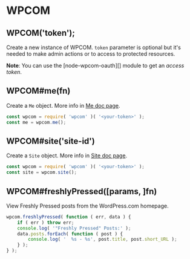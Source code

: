 # WPCOM

## WPCOM('token');

Create a new instance of WPCOM. `token` parameter is optional but it's needed to
make admin actions or to access to protected resources.

**Note**: You can use the [node-wpcom-oauth][] module to get an _access token_.

## WPCOM#me(fn)

Create a `Me` object. More info in [Me doc page](./me.md).

```js
const wpcom = require( 'wpcom' )( '<your-token>' );
const me = wpcom.me();
```

## WPCOM#site('site-id')

Create a `Site` object. More info in [Site doc page](./site.md).

```js
const wpcom = require( 'wpcom' )( '<your-token>' );
const site = wpcom.site();
```

## WPCOM#freshlyPressed([params, ]fn)

View Freshly Pressed posts from the WordPress.com homepage.

```js
wpcom.freshlyPressed( function ( err, data ) {
	if ( err ) throw err;
	console.log( '"Freshly Pressed" Posts:' );
	data.posts.forEach( function ( post ) {
		console.log( '  %s - %s', post.title, post.short_URL );
	} );
} );
```
